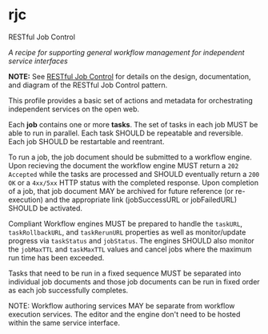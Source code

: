# rjc
RESTful Job Control

_A recipe for supporting general workflow management for independent service interfaces_

**NOTE:** 
See [RESTful Job Control](https://webapicookbook.github.io/alps-documents/other/jobs/index.html) for details on the design, documentation, and diagram of the RESTful Job Control pattern.

This profile provides a basic set of actions and metadata for orchestrating independent services on the open web.

Each **job** contains one or more **tasks**. The set of tasks in each job MUST be able to run in parallel. Each task SHOULD be repeatable and reversible. Each job SHOULD be restartable and reentrant.

To run a job, the job document should be submitted to a workflow engine. Upon recieving the document the workflow engine MUST return a `202 Accepted` while the tasks are processed and SHOULD eventually return a `200 OK` or a `4xx/5xx` HTTP status with the completed response. Upon completion of a job, that job document MAY be archived for future reference (or re-execution) and the appropriate link (jobSuccessURL or jobFailedURL) SHOULD be activated.

Compliant Workflow engines MUST be prepared to handle the `taskURL`, `taskRollbackURL`, and `taskRerunURL` properties as well as monitor/update progress via `taskStatus` and `jobStatus`. The engines SHOULD also monitor the `jobMaxTTL` and `taskMaxTTL` values and cancel jobs where the maximum run time has been exceeded.

Tasks that need to be run in a fixed sequence MUST be separated into individual job documents and those job documents can be run in fixed order as each job successfully completes.

NOTE: Workflow authoring services MAY be separate from workflow execution services. The editor and the engine don't need to be hosted within the same service interface. 

